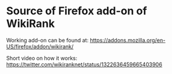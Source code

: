 # Source of Firefox add-on of WikiRank
Working add-on can be found at: https://addons.mozilla.org/en-US/firefox/addon/wikirank/

Short video on how it works: https://twitter.com/wikiranknet/status/1322636459665403906
